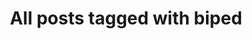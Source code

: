---
layout: tag
title: "All posts tagged with biped"
permalink: /weblog/tags/biped/
taxonomy: biped
---